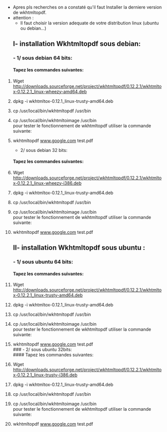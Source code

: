 - Apres pls recherches on a constaté qu'il faut Installer la derniere version de wkhtmltopdf.		 
- attention :	
	- Il faut choisir la version adequate de votre distribution linux (ubuntu ou debian...)	  
	## I- installation Wkhtmltopdf sous debian:   
	 ### - 1/ sous debian 64 bits:    
	#### Tapez les commandes suivantes:  
	
1)	Wget http://downloads.sourceforge.net/project/wkhtmltopdf/0.12.2.1/wkhtmltox-0.12.2.1_linux-wheezy-amd64.deb  
2)  dpkg -i wkhtmltox-0.12.1_linux-trusty-amd64.deb  
3) 	cp /usr/local/bin/wkhtmltopdf /usr/bin  
4)	cp /usr/local/bin/wkhtmltoimage /usr/bin   
 pour tester le fonctionnement de wkhtmltopdf utiliser la commande suivante:     
5) wkhtmltopdf www.google.com test.pdf  
	 - 2/ sous debian 32 bits:    
	 ####	Tapez les commandes suivantes:  
	 
1) Wget http://downloads.sourceforge.net/project/wkhtmltopdf/0.12.2.1/wkhtmltox-0.12.2.1_linux-wheezy-i386.deb    
2)  dpkg -i wkhtmltox-0.12.1_linux-trusty-amd64.deb    
3) 	cp /usr/local/bin/wkhtmltopdf /usr/bin    
4)	cp /usr/local/bin/wkhtmltoimage /usr/bin     
 pour tester le fonctionnement de wkhtmltopdf utiliser la commande suivante:       
5) wkhtmltopdf www.google.com test.pdf     
	
	## II- installation Wkhtmltopdf sous ubuntu :     
	### - 1/ sous ubuntu 64 bits:    
	 ####	Tapez les commandes suivantes:   
	 
1)  Wget http://downloads.sourceforge.net/project/wkhtmltopdf/0.12.2.1/wkhtmltox-0.12.2.1_linux-trusty-amd64.deb  
2)  dpkg -i wkhtmltox-0.12.1_linux-trusty-amd64.deb    
3) 	cp /usr/local/bin/wkhtmltopdf /usr/bin    
4)	cp /usr/local/bin/wkhtmltoimage /usr/bin     
 pour tester le fonctionnement de wkhtmltopdf utiliser la commande suivante:       
5) wkhtmltopdf www.google.com test.pdf     
		### - 2/ sous ubuntu 32bits:     
		 ####	Tapez les commandes suivantes:  
		 
1) Wget http://downloads.sourceforge.net/project/wkhtmltopdf/0.12.2.1/wkhtmltox-0.12.2.1_linux-trusty-i386.deb     
2) dpkg -i wkhtmltox-0.12.1_linux-trusty-amd64.deb  
3) cp /usr/local/bin/wkhtmltopdf /usr/bin  
4) cp /usr/local/bin/wkhtmltoimage /usr/bin   
 pour tester le fonctionnement de wkhtmltopdf utiliser la commande suivante:       
5) wkhtmltopdf www.google.com test.pdf     
